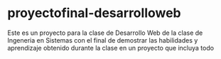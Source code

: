 # proyectofinal-desarrolloweb
Este es un proyecto para la clase de Desarrollo Web de la clase de Ingeneria en Sistemas con el final de demostrar las habilidades
y aprendizaje obtenido durante la clase en un proyecto que incluya todo 
